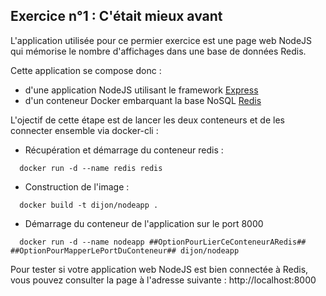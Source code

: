 ## Exercice n°1 : C'était mieux avant

L'application utilisée pour ce permier exercice est une page web NodeJS qui mémorise le nombre d'affichages dans une base de données Redis.

Cette application se compose donc :
- d'une application NodeJS utilisant le framework [Express](http://expressjs.com/)
- d'un conteneur Docker embarquant la base NoSQL [Redis](http://redis.io/)

L'ojectif de cette étape est de lancer les deux conteneurs et de les connecter ensemble via docker-cli :

*  Récupération et démarrage du conteneur redis :
```
  docker run -d --name redis redis
```

* Construction de l'image :
```
  docker build -t dijon/nodeapp .
```

* Démarrage du conteneur de l'application sur le port 8000
```
  docker run -d --name nodeapp ##OptionPourLierCeConteneurARedis## ##OptionPourMapperLePortDuConteneur## dijon/nodeapp
```

Pour tester si votre application web NodeJS est bien connectée à Redis, vous pouvez consulter la page à l'adresse suivante : http://localhost:8000
